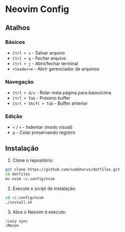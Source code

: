 # Neovim Config

## Atalhos

### Básicos
- `Ctrl + s` - Salvar arquivo
- `Ctrl + q` - Fechar arquivo
- `Ctrl + j` - Abrir/fechar terminal
- `<leader>e` - Abrir gerenciador de arquivos

### Navegação
- `Ctrl + d/u` - Rolar meia página para baixo/cima
- `Ctrl + Tab` - Próximo buffer
- `Ctrl + Shift + Tab` - Buffer anterior

### Edição
- `<` / `>` - Indentar (modo visual)
- `p` - Colar preservando registro

## Instalação

1. Clone o repositório:
```bash
git clone https://github.com/sudohorus/dotfiles.git
cd dotfiles
mv nvim ~/.config/nvim
```

2. Execute o script de instalação:
```bash
cd ~/.config/nvim
./install.sh
```

3. Abra o Neovim e execute:
```
:Lazy sync
:Mason
```

